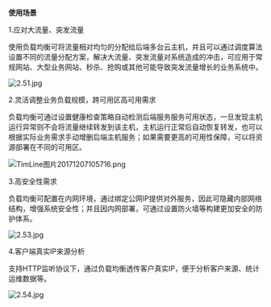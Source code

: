 **使用场景**

1.应对大流量、突发流量

使用负载均衡可将流量相对均匀的分配给后端多台云主机，并且可以通过调度算法设置不同的流量分配方案，解决大流量、突发流量对系统造成的冲击，可应用于常规网站、大型业务网站、秒杀、抢购或其他可能导致突发流量增长的业务系统中。

![2.51.jpg](https://img1.jcloudcs.com/cms/f1928019-40b5-4b21-b31f-5f9b4787da6920170922182205.jpg)

2.灵活调整业务负载规模，跨可用区高可用需求

负载均衡可通过设置健康检查策略自动检测后端服务服务可用状态，一旦发现主机运行异常则不会将流量继续转发到该主机，主机运行正常后自动恢复转发，也可以根据实际业务需求手动增删后端主机服务；如果需要更高的可用性保障，可以将资源部署在不同的可用区。

![TimLine图片20171207105716.png](https://img1.jcloudcs.com/cms/8a476236-21a2-49be-9df7-61326e2829c820171207110202.png)

3.高安全性需求

负载均衡可配置在内网环境，通过绑定公网IP提供对外服务，因此可隐藏内部网络结构，增强系统安全性；并且因内网部署，可通过设置防火墙等构建更加安全的防护体系。

![2.53.jpg](https://img1.jcloudcs.com/cms/66bab49a-9af1-4b51-836d-885cbdd034da20170922182241.jpg)

4.客户端真实IP来源分析

支持HTTP监听协议下，通过负载均衡透传客户真实IP，便于分析客户来源、统计运维数据等。

![2.54.jpg](https://img1.jcloudcs.com/cms/71b5efe0-95ea-4728-a9ef-696469df500420170922182256.jpg)